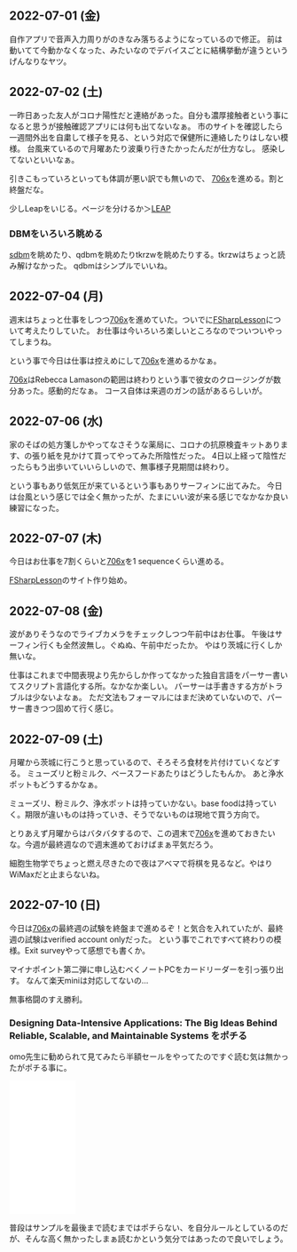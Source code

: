 ## 2022-07-01 (金)

自作アプリで音声入力周りがのきなみ落ちるようになっているので修正。
前は動いてて今動かなくなった、みたいなのでデバイスごとに結構挙動が違うというげんなりなヤツ。

## 2022-07-02 (土)

一昨日あった友人がコロナ陽性だと連絡があった。自分も濃厚接触者という事になると思うが接触確認アプリには何も出てないなぁ。
市のサイトを確認したら一週間外出を自粛して様子を見る、という対応で保健所に連絡したりはしない模様。
台風来ているので月曜あたり波乗り行きたかったんだが仕方なし。
感染してないといいなぁ。

引きこもっていろといっても体調が悪い訳でも無いので、
[706x](706x.md)を進める。割と終盤だな。

少しLeapをいじる。ページを分けるか＞[LEAP](LEAP.md)

### DBMをいろいろ眺める

[sdbm](sdbm.md)を眺めたり、qdbmを眺めたりtkrzwを眺めたりする。tkrzwはちょっと読み解けなかった。
qdbmはシンプルでいいね。

## 2022-07-04 (月)

週末はちょっと仕事をしつつ[706x](706x.md)を進めていた。ついでに[FSharpLesson](FSharpLesson.md)について考えたりしていた。
お仕事は今いろいろ楽しいところなのでついついやってしまうね。

という事で今日は仕事は控えめにして[706x](706x.md)を進めるかなぁ。

[706x](706x.md)はRebecca Lamasonの範囲は終わりという事で彼女のクロージングが数分あった。感動的だなぁ。
コース自体は来週のガンの話があるらしいが。

## 2022-07-06 (水)

家のそばの処方箋しかやってなさそうな薬局に、コロナの抗原検査キットあります、の張り紙を見かけて買ってやってみた所陰性だった。
4日以上経って陰性だったらもう出歩いていいらしいので、無事様子見期間は終わり。

という事もあり低気圧が来ているという事もありサーフィンに出てみた。
今日は台風という感じでは全く無かったが、たまにいい波が来る感じでなかなか良い練習になった。

## 2022-07-07 (木)

今日はお仕事を7割くらいと[706x](706x.md)を1 sequenceくらい進める。

[FSharpLesson](FSharpLesson.md)のサイト作り始め。

## 2022-07-08 (金)

波がありそうなのでライブカメラをチェックしつつ午前中はお仕事。
午後はサーフィン行くも全然波無し。ぐぬぬ、午前中だったか。
やはり茨城に行くしか無いな。

仕事はこれまで中間表現より先からしか作ってなかった独自言語をパーサー書いてスクリプト言語化する所。なかなか楽しい。
パーサーは手書きする方がトラブルは少ないよなぁ。
ただ文法もフォーマルにはまだ決めていないので、パーサー書きつつ固めて行く感じ。

## 2022-07-09 (土)

月曜から茨城に行こうと思っているので、そろそろ食材を片付けていくなどする。
ミューズリと粉ミルク、ベースフードあたりはどうしたもんか。
あと浄水ポットもどうするかなぁ。

ミューズリ、粉ミルク、浄水ポットは持っていかない。base foodは持っていく。期限が違いものは持っていき、そうでないものは現地で買う方向で。

とりあえず月曜からはバタバタするので、この週末で[706x](706x.md)を進めておきたいな。今週が最終週なので週末進めておけばまぁ平気だろう。

細胞生物学でちょっと燃え尽きたので夜はアベマで将棋を見るなど。やはりWiMaxだと止まらないね。

## 2022-07-10 (日)

今日は[706x](706x.md)の最終週の試験を終盤まで進めるぞ！と気合を入れていたが、最終週の試験はverified account onlyだった。
という事でこれですべて終わりの模様。Exit surveyやって感想でも書くか。

マイナポイント第二弾に申し込むべくノートPCをカードリーダーを引っ張り出す。
なんて楽天miniは対応してないの…

無事格闘のすえ勝利。

### Designing Data-Intensive Applications: The Big Ideas Behind Reliable, Scalable, and Maintainable Systems をポチる 

omo先生に勧められて見てみたら半額セールをやってたのですぐ読む気は無かったがポチる事に。

<iframe sandbox="allow-popups allow-scripts allow-modals allow-forms allow-same-origin" style="width:120px;height:240px;" marginwidth="0" marginheight="0" scrolling="no" frameborder="0" src="//rcm-fe.amazon-adsystem.com/e/cm?lt1=_blank&bc1=000000&IS2=1&bg1=FFFFFF&fc1=000000&lc1=0000FF&t=karino203-22&language=ja_JP&o=9&p=8&l=as4&m=amazon&f=ifr&ref=as_ss_li_til&asins=B06XPJML5D&linkId=a14598dbc7df5f4592ca7a4a31540d2a"></iframe>

普段はサンプルを最後まで読むまではポチらない、を自分ルールとしているのだが、そんな高く無かったしまぁ読むかという気分ではあったので良いでしょう。